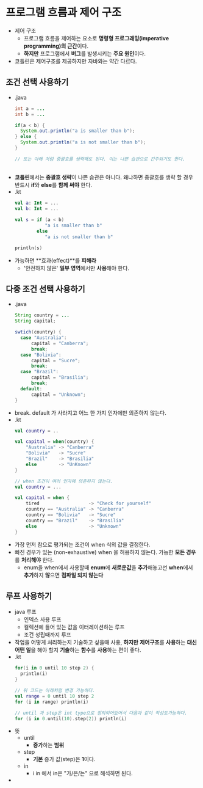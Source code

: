 프로그램  흐름과 제어 구조
===
* 제어 구조
  * 프로그램 흐름을 제어하는 요소로 **명령형 프로그래밍(imperative programming)의 근간**이다.
  * **하지만** 프로그램에서 **버그**를 발생시키는 **주요 원인**이다.
* 코틀린은 제어구조를 제공하지만 자바와는 약간 다르다.

조건 선택 사용하기
---
* .java
  ```java
  int a = ...
  int b = ...
  
  if(a < b) {
    System.out.println("a is smaller than b");
  } else {
    System.out.println("a is not smaller than b");
  }
  
  // 또는 아래 처럼 중괄호를 생략해도 된다. 이는 나쁜 습관으로 간주되기도 한다.
 
* **코틀린**에서는 **중괄호 생략**이 나쁜 습관은 아니다. 왜냐하면 중괄호를 생략 할 경우 반드시 **if**와 **else**를 **함께 써야** 한다.
* .kt
  ```kotlin
  val a: Int = ...
  val b: Int = ...
 
  val s = if (a < b)
             "a is smaller than b"
          else
             "a is not smaller than b"

  println(s)
* 가능하면 **효과(effect)**를 **피해라**
  * '안전하지 않은' **일부 영역**에서만 **사용**해야 한다.
  
다중 조건 선택 사용하기
---
* .java
  ```java
  String country = ...
  String capital;
  
  swtich(country) {
    case "Australia":
        capital = "Canberra";
        break;
    case "Bolivia":
        capital = "Sucre";
        break;
    case "Brazil":
        capital = "Brasilia";
        break;
    default:
        capital = "Unknown";
  }        
* break. default 가 사라지고 어느 한 가지 인자에만 의존하지 않는다.
* .kt
  ```kotlin
  val country = ..  
  
  val capital = when(country) {
      "Australia" -> "Canberra"
      "Bolivia"   -> "Sucre"
      "Brazil"    -> "Brasilia"
      else        -> "UnKnown"
  }
  
  // when 조건이 여러 인자에 의존하지 않는다.
  val country = ...
  
  val capital = when {
      tired                  -> "Check for yourself"
      country == "Australia" -> "Canberra"
      country == "Bolivia"   -> "Sucre"
      country == "Brazil"    -> "Brasilia"
      else                   -> "Unknown"
  }
* 가장 먼저 참으로 평가되는 조건이 when 식의 값을 결정한다.
* 빠진 경우가 있는 (non-exhaustive) when 을 허용하지 않는다. 가능한 **모든 경우**를 **처리해야** 한다.
  * enum을 when에서 사용할때 **enum**에 **새로운값**을 **추가**해놓고선 **when**에서 **추가**하지 **않**으면 **컴파일 되지 않는다**

루프 사용하기
---
* java 루프
  * 인덱스 사용 루프
  * 컬렉션에 들어 있는 값을 이터레이션하는 루프
  * 조건 성립때까지 루프
* 작업을 어떻게 처리하는지 기술하고 싶을때 사용, **하지만** **제어구조**를 **사용**하는 **대신** **어떤 일**을 해야 할지 **기술**하는 **함수**를 **사용**하는 편이 좋다.
* .kt
  ```kotlin
  for(i in 0 until 10 step 2) {
    println(i)
  }
  
  // 위 코드는 아래처럼 변경 가능하다.
  val range = 0 until 10 step 2
  for (i in range) println(i)
  
  // until 과 step은 int type으로 정의되어있어서 다음과 같이 작성도가능하다.
  for (i in 0.until(10).step(2)) println(i)
* 뜻
  * until
    * **증가**하는 **범위**
  * step
    * **기본** 증가 값(step)은 **1**이다.
  * in
    * i in 에서 in은 "가/은/는" 으로 해석하면 된다.
* 
